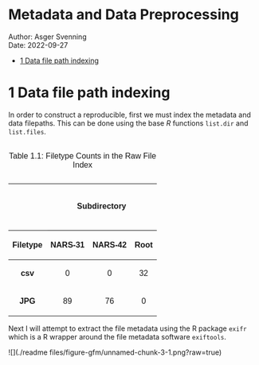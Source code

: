 Metadata and Data Preprocessing
================
Author: Asger Svenning<br>
Date: 2022-09-27

-   <a href="#1-data-file-path-indexing"
    id="toc-1-data-file-path-indexing">1 Data file path indexing</a>

# 1 Data file path indexing

In order to construct a reproducible, first we must index the metadata
and data filepaths. This can be done using the base *R* functions
`list.dir` and `list.files`.

<table class=" lightable-material" style="font-family: &quot;Source Sans Pro&quot;, helvetica, sans-serif; width: auto !important; margin-left: auto; margin-right: auto;">
<caption>

Table 1.1: Filetype Counts in the Raw File Index

</caption>
<thead>
<tr>
<th style="empty-cells: hide;" colspan="1">
</th>
<th style="padding-bottom:0; padding-left:3px;padding-right:3px;text-align: center; font-weight: bold; " colspan="3">

<div
style="border-bottom: 1px solid #eee; padding-bottom: 16px; padding-top: 16px; height: 56px;">

Subdirectory

</div>

</th>
</tr>
<tr>
<th style="text-align:center;">

Filetype

</th>
<th style="text-align:center;">
<p style="font-weight: normal;">

NARS-31

</p>
</th>
<th style="text-align:center;">
<p style="font-weight: normal;">

NARS-42

</p>
</th>
<th style="text-align:center;">
<p style="font-weight: normal;">

Root

</p>
</th>
</tr>
</thead>
<tbody>
<tr>
<td style="text-align:center;font-weight: bold;">

csv

</td>
<td style="text-align:center;">

0

</td>
<td style="text-align:center;">

0

</td>
<td style="text-align:center;">

32

</td>
</tr>
<tr>
<td style="text-align:center;font-weight: bold;">

JPG

</td>
<td style="text-align:center;">

89

</td>
<td style="text-align:center;">

76

</td>
<td style="text-align:center;">

0

</td>
</tr>
</tbody>
</table>

Next I will attempt to extract the file metadata using the R package
`exifr` which is a R wrapper around the file metadata software
`exiftools`.

![](./readme files/figure-gfm/unnamed-chunk-3-1.png?raw=true)<!-- -->
